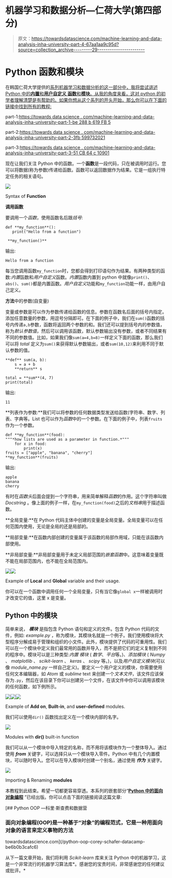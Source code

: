 # 机器学习和数据分析—仁荷大学(第四部分)

> 原文：<https://towardsdatascience.com/machine-learning-and-data-analysis-inha-university-part-4-67aa1aa9c95d?source=collection_archive---------29----------------------->

# Python 函数和模块

在韩国仁荷大学提供的[系列机器学习和数据分析的这一部分中，我将尝试讲述 Python 中的**内置**和**用户自定义** **函数**和**模块**。从我的角度来看，这对 python 的初学者理解清楚是有帮助的。如果你想从这个系列的开头开始，那么你可以在下面的链接中找到所有的教程:](https://eng.inha.ac.kr/)

part-1:[https://towards data science . com/machine-learning-and-data-analysis-inha-university-part-1-be 288 b 619 FB 5](/machine-learning-and-data-analysis-inha-university-part-1-be288b619fb5)

part-2:[https://towards data science . com/machine-learning-and-data-analysis-inha-university-part-2-3fb 599732021](/machine-learning-and-data-analysis-inha-university-part-2-3fb599732021)

part-3:[https://towards data science . com/machine-learning-and-data-analysis-inha-university-part-3-51 CB 64 c 10901](/machine-learning-and-data-analysis-inha-university-part-3-51cb64c10901)

现在让我们关注 Python 中的函数。一个**函数**是一段代码，只在被调用时运行。您可以将数据(称为参数)传递给函数。函数可以返回数据作为结果。它是一组执行特定任务的相关语句。

![](img/5ae9d6b71addf2a595b4eb1818dba7e4.png)

Syntax of **Function**

**调用函数**

要调用一个*函数*，使用函数名后跟*括号*:

```
def **my_function**():
   print("Hello from a function")

 **my_function()**
```

输出:

```
Hello from a function
```

每当您调用函数`my_function`时，您都会得到打印语句作为结果。有两种类型的函数:*内置*函数和*用户自定义*函数。*内置*函数内置到 python 中就像`print()`、`abs()`、`sum()`都是内置函数。*用户自定义*功能和`my_function`功能一样，由用户自己定义。

**方法**中的参数(自变量)

变量或参数是可以作为参数传递给函数的信息。参数在函数名后面的括号内指定。添加任意数量的参数，用逗号分隔即可。在下面的例子中，我们在`sum()`函数的括号内传递`a,b`参数，函数将返回两个参数的和。我们还可以提到括号内的参数值，称为*默认参数值*，然后可以调用该函数，默认参数输出没有参数，或者不同结果有不同的参数值。比如，如果我们像`sum(a=4,b=8)`一样定义下面的函数，那么我们可以将 *total* 定义为`sum()`来获得默认参数输出，或者`sum(10,12)`来利用不同于默认参数的值。

```
**def** sum(a, b):
    s = a + b
    **return** s

total = **sum**(4, 7)
print(total)
```

输出:

```
11
```

**列表作为参数:**我们可以将参数的任何数据类型发送给函数(字符串、数字、列表、字典等。List 也可以作为*函数*中的一个参数。在下面的例子中，列表`fruits`作为一个参数。

```
def **my_function**(food):
"""*how lists are used as a parameter in function.*"""
    for x in food:
        print(x)
fruits = ["apple", "banana", "cherry"]
**my_function**(fruits)
```

输出:

```
apple
banana
cherry
```

有时在*函数头*后面会提到一个字符串，用来简单解释*函数*的作用。这个字符串叫做 *Docstring* 。像上面的例子一样，在`my_function(food)`之后的*文档串*用于描述函数。

**全局变量:**在 Python 代码主体中创建的变量是全局变量。全局变量可以在任何范围内使用，无论是全局的还是局部的。

**局部变量:**在函数内部创建的变量属于该函数的局部作用域，只能在该函数内部使用。

**非局部变量:**非局部变量用于未定义局部范围的*嵌套函数*中。这意味着变量既不能在局部范围内，也不能在全局范围内。

![](img/d851eff3a21f403c9e575838b46a9abd.png)![](img/d374006e37eef1ea52bc718cf28fad01.png)

Example of **Local** and **Global** variable and their usage.

你可以在一个函数中调用任何一个全局变量，只有当它像`global x`一样被调用时才改变它的值，这里 x 是变量。

## **Python 中的模块**

简单来说， ***模块*** 是指包含 Python 语句和定义的文件。包含 Python 代码的文件，例如: *example.py* ，称为模块，其模块名就是一个例子。我们使用模块将大型程序分解成易于管理和组织的小文件。此外，模块提供了代码的可重用性。我们可以在一个模块中定义我们最常用的函数并导入，而不是把它们的定义复制到不同的程序中。模块可以是三种类型:*内置* *模块* ( *数学*、*平台*等。)、*添加模块* ( *Numpy* 、 *matplotlib* 、 *scikit-learn* 、 *keras* 、 *scipy* 等。)，以及*用户自定义模块*(可以像 *module_name.py* 一样自己定义)。要定义一个用户定义的模块，你需要使用任何文本编辑器，如 *Atom* 或 *sublime* text 来创建一个*文本文件*，该文件应该保存为`.py`，然后在该目录下你可以创建另一个文件，在该文件中你可以调用该模块的任何函数，如下例所示。

![](img/8be2b504c7d118bee0dc84b5b7c5fb2e.png)![](img/ee975f22896847db713b0ce81ec010f2.png)![](img/abf6e19a3df137985853612e152cf608.png)

Example of **Add on**, **Built-in**, and **user-defined** modules.

我们可以使用`dir()` 函数找出定义在一个模块内部的名字。

![](img/0ccc8e29e00c4c90230504f0f7ccd20e.png)

Modules with **dir()** built-in function

我们可以从一个模块中导入特定的名称，而不用将该模块作为一个整体导入。通过使用 ***from*** 关键字，可以选择只从一个模块导入零件。Python 中有几个内置模块，可以随时导入。您可以在导入模块时创建一个别名，通过使用 ***作为*** 关键字。

![](img/4ad920f8ad859ca9b9dbf699cb064639.png)

Importing & Renaming **modules**

本教程到此结束。希望一切都更容易穿透。本系列的嵌套部分“[**Python 中的面向对象编程**](/python-oop-corey-schafer-datacamp-be6b0b3cafc6) ”已经出版。你可以点击下面的链接阅读这篇文章:

[](/python-oop-corey-schafer-datacamp-be6b0b3cafc6) [## Python OOP —科里·斯查费和数据营

### 面向对象编程(OOP)是一种基于“对象”的编程范式，它是一种用面向对象的语言来定义事物的方法

towardsdatascience.com](/python-oop-corey-schafer-datacamp-be6b0b3cafc6) 

从下一篇文章开始，我们将利用 *Scikit-learn* 库来关注 Python 中的机器学习，这是一个非常流行的机器学习算法库*。感谢您的宝贵时间，非常感谢您的任何建议或批评。*